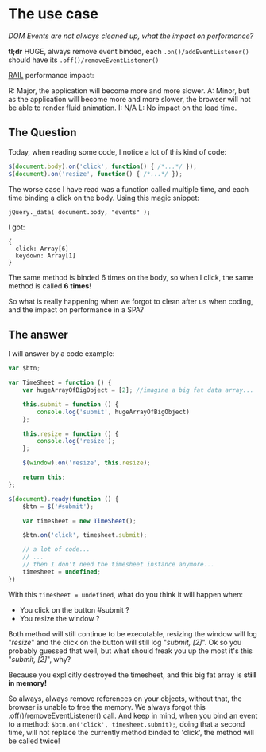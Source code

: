 # The use case

_DOM Events are not always cleaned up, what the impact on performance?_

**tl;dr** HUGE, always remove event binded, each ```.on()/addEventListener()``` should have its ```.off()/removeEventListener()```

[RAIL](https://developers.google.com/web/tools/profile-performance/evaluate-performance/rail) performance impact:

R: Major, the application will become more and more slower.
A: Minor, but as the application will become more and more slower, the browser will not be able to render fluid animation.
I: N/A
L: No impact on the load time.

## The Question

Today, when reading some code, I notice a lot of this kind of code:
 
``` javascript
$(document.body).on('click', function() { /*...*/ });
$(document).on('resize', function() { /*...*/ });
```
The worse case I have read was a function called multiple time, and each time binding a click on the body. Using this magic snippet:

```jQuery._data( document.body, "events" );```

I got:
```
{
  click: Array[6]
  keydown: Array[1]
}
```
The same method is binded 6 times on the body, so when I click, the same method is called **6 times**!

So what is really happening when we forgot to clean after us when coding, and the impact on performance in a SPA?

## The answer

I will answer by a code example:

``` javascript
var $btn;

var TimeSheet = function () {
    var hugeArrayOfBigObject = [2]; //imagine a big fat data array...

    this.submit = function () {
        console.log('submit', hugeArrayOfBigObject)
    };

    this.resize = function () {
        console.log('resize');
    };

    $(window).on('resize', this.resize);

    return this;
};

$(document).ready(function () {
    $btn = $('#submit');

    var timesheet = new TimeSheet();

    $btn.on('click', timesheet.submit);

    // a lot of code...
    // ...
    // then I don't need the timesheet instance anymore...
    timesheet = undefined;
})
```

With this ```timesheet = undefined```, what do you think it will happen when:

- You click on the button #submit ?
- You resize the window ?

Both method will still continue to be executable, resizing the window will log "_resize_" and the click on the button will still log "_submit, [2]_".
Ok so you probably guessed that well, but what should freak you up the most it's this "_submit, [2]_", why?

Because you explicitly destroyed the timesheet, and this big fat array is **still in memory!**

So always, always remove references on your objects, without that, the browser is unable to free the memory. We always forgot this .off()/removeEventListener() call.
And keep in mind, when you bind an event to a method: ```$btn.on('click', timesheet.submit);```, doing that a second time, will not replace the currently method binded to 'click', the method will be called twice!
